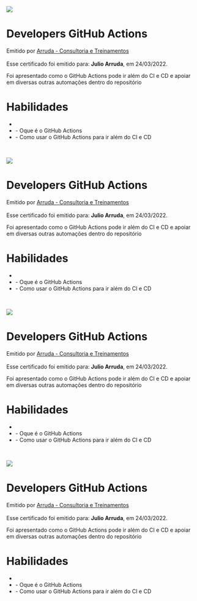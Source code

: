 <body>
<main id=root>
<div><div><div>
<p><img src=
"
https://creds.arruda.io/events/developers_github_actions/badge.png
"
 /></p>
</div></div></div>
<div><div><div><div><div><div>
<h1>Developers GitHub Actions</h1>
<div><div>Emitido por <a href="https://arruda.io">Arruda - Consultoria e Treinamentos</a></div><div>&nbsp;</div>
<div>Esse certificado foi emitido para: <strong>Julio Arruda</strong>, em 24/03/2022.</div>
</div></div>
<p>Foi apresentado como o GitHub Actions pode ir além do CI e CD e apoiar em diversas outras automações dentro do repositório</p>
</div><div>
<h1>Habilidades</h1>
<ul><li></li>
<li>- Oque é o GitHub Actions</li>
<li>- Como usar o GitHub Actions para ir além do CI e CD</li></ul>
</div><div>&nbsp;</div></div></div></div></div></main></body>
<body>
<main id=root>
<div><div><div>
<p><img src=
"
https://creds.arruda.io/events/developers_github_actions/badge.png
"
 /></p>
</div></div></div>
<div><div><div><div><div><div>
<h1>Developers GitHub Actions</h1>
<div><div>Emitido por <a href="https://arruda.io">Arruda - Consultoria e Treinamentos</a></div><div>&nbsp;</div>
<div>Esse certificado foi emitido para: <strong>Julio Arruda</strong>, em 24/03/2022.</div>
</div></div>
<p>Foi apresentado como o GitHub Actions pode ir além do CI e CD e apoiar em diversas outras automações dentro do repositório</p>
</div><div>
<h1>Habilidades</h1>
<ul><li></li>
<li>- Oque é o GitHub Actions</li>
<li>- Como usar o GitHub Actions para ir além do CI e CD</li></ul>
</div><div>&nbsp;</div></div></div></div></div></main></body>
<body>
<main id=root>
<div><div><div>
<p><img src=
"
https://creds.arruda.io/events/developers_github_actions/badge.png
"
 /></p>
</div></div></div>
<div><div><div><div><div><div>
<h1>Developers GitHub Actions</h1>
<div><div>Emitido por <a href="https://arruda.io">Arruda - Consultoria e Treinamentos</a></div><div>&nbsp;</div>
<div>Esse certificado foi emitido para: <strong>Julio Arruda</strong>, em 24/03/2022.</div>
</div></div>
<p>Foi apresentado como o GitHub Actions pode ir além do CI e CD e apoiar em diversas outras automações dentro do repositório</p>
</div><div>
<h1>Habilidades</h1>
<ul><li></li>
<li>- Oque é o GitHub Actions</li>
<li>- Como usar o GitHub Actions para ir além do CI e CD</li></ul>
</div><div>&nbsp;</div></div></div></div></div></main></body>
<body>
<main id=root>
<div><div><div>
<p><img src=
"
https://creds.arruda.io/events/developers_github_actions/badge.png
"
 /></p>
</div></div></div>
<div><div><div><div><div><div>
<h1>Developers GitHub Actions</h1>
<div><div>Emitido por <a href="https://arruda.io">Arruda - Consultoria e Treinamentos</a></div><div>&nbsp;</div>
<div>Esse certificado foi emitido para: <strong>Julio Arruda</strong>, em 24/03/2022.</div>
</div></div>
<p>Foi apresentado como o GitHub Actions pode ir além do CI e CD e apoiar em diversas outras automações dentro do repositório</p>
</div><div>
<h1>Habilidades</h1>
<ul><li></li>
<li>- Oque é o GitHub Actions</li>
<li>- Como usar o GitHub Actions para ir além do CI e CD</li></ul>
</div><div>&nbsp;</div></div></div></div></div></main></body>
